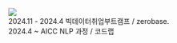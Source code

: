 <a href="https://gentleken.tistory.com/" target="_blank"><img src="https://img.shields.io/badge/Tistory-8904B1?style= for-the-badge&logo=tistory&logoColor=FFFFFFF"/></a>    
2024.11 - 2024.4 빅데이터취업부트캠프 / zerobase.      
2024.4 ~ AICC NLP 과정 / 코드랩      
<!--
**Worldofgentleken/Worldofgentleken** is a ✨ _special_ ✨ repository because its `README.md` (this file) appears on your GitHub profile.

Here are some ideas to get you started:

- 🔭 I’m currently working on ...
- 🌱 I’m currently learning ...
- 👯 I’m looking to collaborate on ...
- 🤔 I’m looking for help with ...
- 💬 Ask me about ...
- 📫 How to reach me: ...
- 😄 Pronouns: ...
- ⚡ Fun fact: ...
-->

